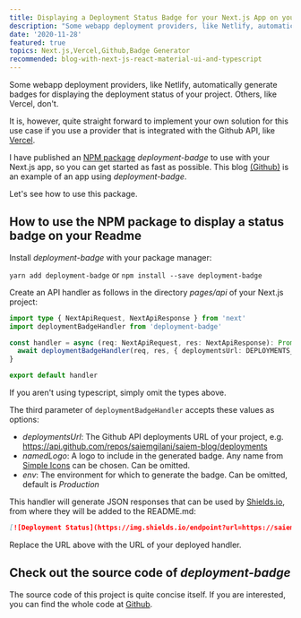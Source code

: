 ```yaml
---
title: Displaying a Deployment Status Badge for your Next.js App on your Github Readme 
description: "Some webapp deployment providers, like Netlify, automatically generate badges for displaying the deployment status of your project. Others, like Vercel, don't. This article shows how to easily display a badge for your project regardless of your provider."
date: '2020-11-28'
featured: true
topics: Next.js,Vercel,Github,Badge Generator
recommended: blog-with-next-js-react-material-ui-and-typescript
---
```



Some webapp deployment providers, like Netlify, automatically generate badges for displaying the deployment status of your project. Others, like Vercel, don't. 

It is, however, quite straight forward to implement your own solution for this use case if you use a provider that is integrated with the Github API, like [Vercel](https://vercel.com).



I have published an [NPM package](https://www.npmjs.com/package/deployment-badge) *deployment-badge* to use with your Next.js app, so you can get started as fast as possible. This blog [(Github)](https://github.com/saiemgilani/saiem-blog) is an example of an app using *deployment-badge*. 

Let's see how to use this package.

## How to use the NPM package to display a status badge on your Readme

Install *deployment-badge* with your package manager:

``yarn add deployment-badge`` or ``npm install --save deployment-badge``

Create an API handler as follows in the directory *pages/api* of your Next.js project:

```typescript
import type { NextApiRequest, NextApiResponse } from 'next'
import deploymentBadgeHandler from 'deployment-badge'

const handler = async (req: NextApiRequest, res: NextApiResponse): Promise<void> => {
  await deploymentBadgeHandler(req, res, { deploymentsUrl: DEPLOYMENTS_URL, namedLogo: 'vercel', env: 'Production' })
}

export default handler
```
If you aren't using typescript, simply omit the types above.


The third parameter of ``deploymentBadgeHandler`` accepts these values as options:

* *deploymentsUrl*: The Github API deployments URL of your project, e.g. https://api.github.com/repos/saiemgilani/saiem-blog/deployments 
* *namedLogo*: A logo to include in the generated badge. Any name from [Simple Icons](https://simpleicons.org/) can be chosen. Can be omitted.
* *env*: The environment for which to generate the badge. Can be omitted, default is *Production*

This handler will generate JSON responses that can be used by [Shields.io](https://shields.io), from where they will be added to the README.md:

```markdown
[![Deployment Status](https://img.shields.io/endpoint?url=https://saiemgilani.me/api/deployment)](https://saiemgilani.me)
```

Replace the URL above with the URL of your deployed handler.

## Check out the source code of *deployment-badge*

The source code of this project is quite concise itself. If you are interested, you can find the whole code at [Github](https://github.com/saiemgilani/deployment-badge).
